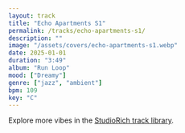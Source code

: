 ```yaml
---
layout: track
title: "Echo Apartments S1"
permalink: /tracks/echo-apartments-s1/
description: ""
image: "/assets/covers/echo-apartments-s1.webp"
date: 2025-01-01
duration: "3:49"
album: "Run Loop"
mood: ["Dreamy"]
genre: ["jazz", "ambient"]
bpm: 109
key: "C"
---
```


Explore more vibes in the [StudioRich track library](/tracks/).
